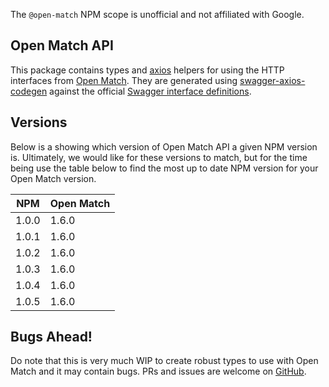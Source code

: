 The `@open-match` NPM scope is unofficial and not affiliated with Google.

## Open Match API

This package contains types and [axios](https://www.npmjs.com/package/axios) helpers for using the HTTP interfaces from [Open Match](https://openmatch.dev/site/). They are generated using [swagger-axios-codegen](https://www.npmjs.com/package/swagger-axios-codegen) against the official [Swagger interface definitions](https://openmatch.dev/site/swaggerui/index.html).

## Versions

Below is a showing which version of Open Match API a given NPM version is. Ultimately, we would like for these versions to match, but for the time being use the table below to find the most up to date NPM version for your Open Match version.

| NPM   | Open Match |
| ----- | ---------- |
| 1.0.0 | 1.6.0      |
| 1.0.1 | 1.6.0      |
| 1.0.2 | 1.6.0      |
| 1.0.3 | 1.6.0      |
| 1.0.4 | 1.6.0      |
| 1.0.5 | 1.6.0      |

## Bugs Ahead!

Do note that this is very much WIP to create robust types to use with Open Match and it may contain bugs. PRs and issues are welcome on [GitHub](https://github.com/RedwoodFramework/node-open-match).

